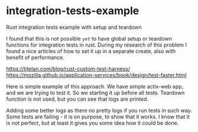# integration-tests-example
Rust integration tests example with setup and teardown

I found that this is not possible `yet` to have global setup or teardown functions for integration tests in rust.
During my research of this problem I found a nice articles of how to set it up in a separate create, also with benefit of performance.

https://tjtelan.com/blog/rust-custom-test-harness/
https://mozilla.github.io/application-services/book/design/test-faster.html

Here is simple example of this approach. We have simple actix-web app, and we are trying to test it.
So we starting it up before all tests. 
Teardown function is not used, but you can see that logs are printed.

Adding some better logs as there no pretty logs if you run tests in such way.
Some tests are failing - it is on purpose, to show that it works.
I know that it is not perfect, but at least it gives you some idea how it could be done.
